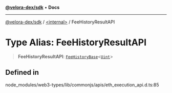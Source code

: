 [**@velora-dex/sdk**](../../README.md) • **Docs**

***

[@velora-dex/sdk](../../globals.md) / [\<internal\>](../README.md) / FeeHistoryResultAPI

# Type Alias: FeeHistoryResultAPI

> **FeeHistoryResultAPI**: [`FeeHistoryBase`](../namespaces/Users_andriishymkiv_work_velora_sdk_node_modules_web3-types_lib_commonjs_index/interfaces/FeeHistoryBase.md)\<[`Uint`](Uint.md)\>

## Defined in

node\_modules/web3-types/lib/commonjs/apis/eth\_execution\_api.d.ts:85
